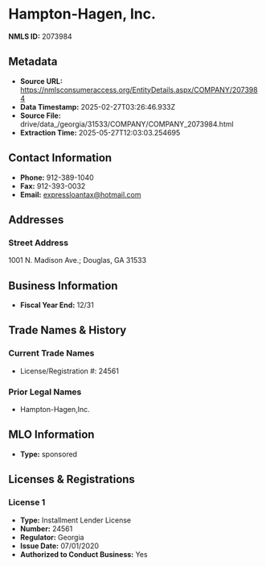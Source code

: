 # Hampton-Hagen, Inc.

**NMLS ID:** 2073984

## Metadata
- **Source URL:** https://nmlsconsumeraccess.org/EntityDetails.aspx/COMPANY/2073984
- **Data Timestamp:** 2025-02-27T03:26:46.933Z
- **Source File:** drive/data_/georgia/31533/COMPANY/COMPANY_2073984.html
- **Extraction Time:** 2025-05-27T12:03:03.254695

## Contact Information
- **Phone:** 912-389-1040
- **Fax:** 912-393-0032
- **Email:** expressloantax@hotmail.com

## Addresses
### Street Address
1001 N. Madison Ave.; Douglas, GA 31533

## Business Information
- **Fiscal Year End:** 12/31

## Trade Names & History
### Current Trade Names
- License/Registration #: 24561

### Prior Legal Names
- Hampton-Hagen,Inc.

## MLO Information
- **Type:** sponsored

## Licenses & Registrations

### License 1
- **Type:** Installment Lender License
- **Number:** 24561
- **Regulator:** Georgia
- **Issue Date:** 07/01/2020
- **Authorized to Conduct Business:** Yes
